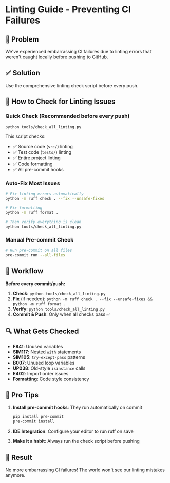 # Linting Guide - Preventing CI Failures

## 🚨 Problem
We've experienced embarrassing CI failures due to linting errors that weren't caught locally before pushing to GitHub.

## ✅ Solution
Use the comprehensive linting check script before every push.

## 🔧 How to Check for Linting Issues

### Quick Check (Recommended before every push)
```bash
python tools/check_all_linting.py
```

This script checks:
- ✅ Source code (`src/`) linting
- ✅ Test code (`tests/`) linting
- ✅ Entire project linting
- ✅ Code formatting
- ✅ All pre-commit hooks

### Auto-Fix Most Issues
```bash
# Fix linting errors automatically
python -m ruff check . --fix --unsafe-fixes

# Fix formatting
python -m ruff format .

# Then verify everything is clean
python tools/check_all_linting.py
```

### Manual Pre-commit Check
```bash
# Run pre-commit on all files
pre-commit run --all-files
```

## 🎯 Workflow

**Before every commit/push:**

1. **Check**: `python tools/check_all_linting.py`
2. **Fix** (if needed): `python -m ruff check . --fix --unsafe-fixes && python -m ruff format .`
3. **Verify**: `python tools/check_all_linting.py`
4. **Commit & Push**: Only when all checks pass ✅

## 🔍 What Gets Checked

- **F841**: Unused variables
- **SIM117**: Nested `with` statements
- **SIM105**: `try-except-pass` patterns
- **B007**: Unused loop variables
- **UP038**: Old-style `isinstance` calls
- **E402**: Import order issues
- **Formatting**: Code style consistency

## 🚀 Pro Tips

1. **Install pre-commit hooks**: They run automatically on commit
   ```bash
   pip install pre-commit
   pre-commit install
   ```

2. **IDE Integration**: Configure your editor to run ruff on save

3. **Make it a habit**: Always run the check script before pushing

## 🎉 Result
No more embarrassing CI failures! The world won't see our linting mistakes anymore.
